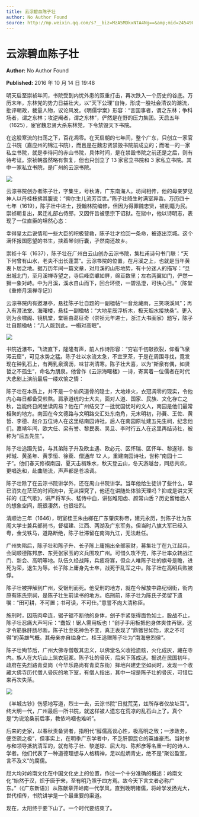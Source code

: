 ```yaml
---
title: 云淙碧血陈子壮
author: No Author Found
source: http://mp.weixin.qq.com/s?__biz=MzA5MDkxNTA4Ng==&amp;mid=2454904346&amp;idx=1&amp;sn=7806f1385ce2631df7d6f52043cb5f32&amp;chksm=87a2167bb0d59f6d0ac7cebf89c58e90e0b42342061b2c68aefaa18b321731ab5dd2bb864cf0#rd
---
```


# 云淙碧血陈子壮

**Author:** No Author Found

**Published:** 2016 年 10 月 14 日 19:48

明天启至崇祯年间，书院受到内忧外患的双重打击，再次跌入一个历史的谷底。万历末年，东林党的势力日益壮大，以“天下公理”自恃，形成一股社会清议的潮流，批评朝政，裁量人物，议论风发。《明儒学案》形容：“言国事者，谓之东林；争科场者，谓之东林；攻逆阉者，谓之东林”，俨然是在野的压力集团。天启五年（1625），宦官魏忠贤大杀东林党，下令禁毁天下书院。

在这股寒流的扫荡之下，百花凋零。在天启朝的七年间，整个广东，只创立一家官立书院（嘉应州的锦江书院），而且是在魏忠贤禁毁书院前成立的；而唯一的一家私立书院，就是李待问的赤山书院，具体时间，是在禁毁书院之前还是之后，则有待考证。崇祯朝虽然略有恢复，但也只创立了 13 家官立书院和 3 家私立书院。其中一家私立书院，是广州的云淙书院。

![](http://mmbiz.qpic.cn/mmbiz_jpg/PJWG74pLsMbVctpxtTV4LfCWOibc7hPBibGT2ODvnDENeTTnic3VZ3TebkSmfYKsoaIibkzBwU3gqeGn520oiauM5Lg/0?wx_fmt=jpeg)

云淙书院创办者陈子壮，字集生，号秋涛，广东南海人。坊间相传，他的母亲梦见神人以丹桂枝拂其腹说：“俾尔生儿流芳百世。”陈子壮降生时满室异香。万历四十七年（1619），陈子壮中进士，授翰林院编修，但因为得罪魏忠贤，被削籍为民。崇祯朝复出，累迁礼部右侍郎，又因忤旨被思宗下诏狱。在狱中，他以诗明志，表现了一位直臣的坦然心态：

幸得皇太后说情和一些大臣的积极营救，陈子壮才捡回一条命，被逐出京城。这个满怀报国愿望的书生，挟着琴剑行囊，孑然南还故乡。

崇祯十年（1637），陈子壮在广州白云山创办云淙书院，集杜甫诗句书门联：“天下何曾有山水，老夫不出长蓬蒿”。云淙书院的位置，在月溪之上，也就是当年黄衷卜居之地。据万历年间一篇文章，对月溪的山形地势，有十分迷人的描写：“旦出城北门，至月溪禅寺望之，寺后峰峦巘如屏，绵亘数里；左右两翼如门，俨然一狮一象对峙。中为月溪，溪水自山而下，回合环绕，一碧泓澄，可快心目。”（陈堂《重修月溪禅寺记》）

云淙书院内有邀瀑亭，悬挂陈子壮自题的一副楹帖“一音龙藏雨，三笑瑛溪风”；再入有澄法堂、海曙楼，悬挂一副楹帖：“大地星辰浮析木，极天烟水接扶桑”。更入则为余啸阁、镜机堂，堂匾由葛征奇（崇祯元年进士，浙江大书画家）题写，陈子壮自题楹帖：“几人能到此，一榻对高眠”。

![](http://mmbiz.qpic.cn/mmbiz_jpg/PJWG74pLsMbVctpxtTV4LfCWOibc7hPBibvXd5vSMyFdVTT41ZrwbnF7RX975KKKRDialal9DKNDVoe5hH5IBqMcA/0?wx_fmt=jpeg)

书院近瀑布，飞流直下，隆隆有声，前人作诗形容：“穷岩千仞敲欲裂，仰看飞泉泻云窟”，可见水势之猛。陈子壮以水流太急，不宜烹茶，于是在周围寻找，竟发现在钟乳石上，有两乳泉滴沥，味甘冽清寒。陈子壮大喜，以为“斯泉有偶，如贤哲之不孤生”，命名为朋泉。他曾作《云淙海曙楼》一诗，寄寓着一位儒者在时代大悲剧上演前最后一缕欢愉之情：

陈子壮在本质上，并不是一个仙风道骨的隐士，大地烽火，衣冠凋零的现实，令他内心每日都备受煎熬。肩承道统的士大夫，面对人道、国家、民族、文化存亡之秋，岂能终日闲坐读周易？他在广州结交了一批忧国忧时的文人，南园是他们最常相聚的地方。南园在今文德路与文明路交汇处东南角，元末明初，孙蕡、王佐、黄哲、李德、赵介五位诗人在这里结南园诗社。后人在南园原址建五先生祠，纪念他们。嘉靖年间，欧大任、梁有誉、黎民表、吴旦、李时行五人在这里再结诗社，被称为“后五先生”。

陈子壮追蹑先哲，与其弟陈子升及欧主遇、欧必元、区怀瑞、区怀年、黎遂球、黎邦瑊、黄圣年、黄季恒、徐棻、僧通岸 12 人，重建南园诗社，世称“南园十二子”。他们春天修褉南园，夏天击楫珠水，秋天登云山，冬天游越台，同悲共欢，更唱迭和，赴曲随流，声声都是苍凉调。

陈子壮除了在云淙书院讲学外，还在禺山书院讲学。当年他给生徒讲了些什么，早已消失在茫茫的时间流中，无从探究了，他还在讲随处体验天理吗？抑或是讲文天祥的《正气歌》，讲严将军头、嵇侍中血，讲张睢阳齿、颜常山舌？历史留给后人的想象空间，既很凄然，也很壮烈。

清顺治三年（1646），明室桂王朱由榔在广东肇庆称帝，建元永历，封陈子壮为东阁大学士兼兵部尚书，督福建、江西、两湖及广东军务。但当时八旗大军已经入粤，金戈铁马，道路断绝，陈子壮滞留在南海九江，无法赴任。

广州失陷后，陈子壮和陈子升、长子陈上庸捐出全部家财，募集壮丁在九江起兵，会同顺德陈邦彦、东莞张家玉的义兵围攻广州。可惜久攻不克，陈子壮率众转战江门、新会、高明等地。队伍久经战阵，兵疲将寡，但众人唯陈子壮的旗号是瞻，进死为荣，退生为辱。长子陈上庸身先士卒，战死于乱军之中。陈子壮在高明兵败被俘。

陈子壮被押解到广州，受锯刑而死。他受刑的地方，就在今解放中路纪纲街，街内原有陈氏宗祠，是陈子壮生前读书的地方。临刑前，陈子壮为陈氏子弟留下遗嘱：“田可耕，不可置；书可读，不可仕。”意誓不向大清称臣。

施刑时，因筋肉牵连，锯子锯不断他的身体，刽子手紧张得面色如土，股战不止，陈子壮忍痛大声呵斥：“蠢奴！锯人需用板也！”刽子手用板把他身体夹住再锯，这才令筋脉肝肠尽断。陈子壮至死神色不变，真正表现了“鼎镬甘如饴，求之不可得”的英雄气概。其母亲亦自缢身亡。桂王追赠陈子壮为“南海忠烈侯”。

陈子壮殉节后，广州大佛寺僧敬其忠义，以佛堂名义收拾遗骸，火化成灰，藏在寺内。族人在大坑山上筑衣冠冢。陈子壮的骨灰，后来下落成谜。据说在民国初年，政府在先烈路青菜岗（今华乐路尚有青菜东街）择地兴建史坚如祠时，发现一个收藏大佛寺历代僧人骨灰的地下室，有僧人指出，其中一埕是陈子壮的骨灰，可惜后来再次失落。

![](http://mmbiz.qpic.cn/mmbiz_jpg/PJWG74pLsMbVctpxtTV4LfCWOibc7hPBibNUqIL84WbtY8HVfyQFKC4oKDFdUpqTFf35H8jgxLBWdoaQicgUJGbhg/0?wx_fmt=jpeg)

《羊城古钞》伤感地写道，烈士一去，云淙书院“日就荒芜，兹所存者仅故址耳”。终大明一代，广州最后一所书院，就这样被人遗忘在荒凉的乱石山上了。真个是“为说沧桑前后事，教侬呜咽也难听”。

后来的史家，以春秋责备贤者，指明代“醇儒高谈心性，极高明之致；一涉政务，便空疏之极”，但事实上，在明季广东学者中，不乏肝胆昆仑的英雄豪杰。当时参与和领导抵抗清军的，就有陈子壮、黎遂球、屈大均、陈邦彦等名重一时的诗人、学者。他们代表了一种道德理想与人格精神，足以彪炳青史，绝不是“聚讼盈室，言不及义”的腐儒。

屈大均对岭南文化在中国文化史上的位置，作过一个十分准确的概述：岭南文化“始然于汉，炽于唐于宋，至有明乃照于四方焉。故今天下言文者必称广东。”（《广东新语》）从陈献章开岭南一代学风，直到晚明诸儒，将岭学发扬光大，世代相传，书院讲学是一个最重要的渠道。

现在，太阳终于要下山了。一个时代要结束了。

